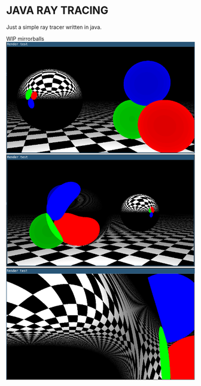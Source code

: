 # JAVA RAY TRACING
Just a simple ray tracer written in java.

WIP mirrorballs
![](ss1.png?raw=true)
![](ss2.png?raw=true)
![](ss3.png?raw=true)
